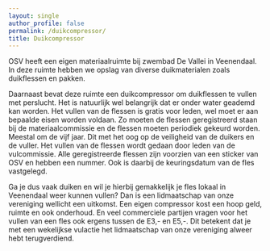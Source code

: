 ```yaml
---
layout: single
author_profile: false
permalink: /duikcompressor/
title: Duikcompressor
---
```


OSV heeft een eigen materiaalruimte bij zwembad De Vallei in Veenendaal. In deze ruimte hebben we opslag van diverse duikmaterialen zoals duikflessen en pakken. 

Daarnaast bevat deze ruimte een duikcompressor om duikflessen te vullen met perslucht. Het is natuurlijk wel belangrijk dat er onder water geademd kan worden. Het vullen van de flessen is gratis voor leden, wel moet er aan bepaalde eisen worden voldaan. Zo moeten de flessen geregistreerd staan bij de materiaalcommissie en de flessen moeten periodiek gekeurd worden. Meestal om de vijf jaar. Dit met het oog op de veiligheid van de duikers en de vuller. Het vullen van de flessen wordt gedaan door leden van de vulcommissie. Alle geregistreerde flessen zijn voorzien van een sticker van OSV en hebben een nummer. Ook is daarbij de keuringsdatum van de fles vastgelegd.

Ga je dus vaak duiken en wil je hierbij gemakkelijk je fles lokaal in Veenendaal weer kunnen vullen? Dan is een lidmaatschap van onze vereniging wellicht een uitkomst. Een eigen compressor kost een hoop geld, ruimte en ook onderhoud. En veel commerciele partijen vragen voor het vullen van een fles ook ergens tussen de E3,- en E5,-. Dit betekent dat je met een wekelijkse vulactie het lidmaatschap van onze vereniging alweer hebt terugverdiend. 
